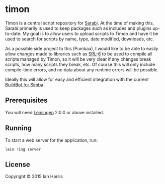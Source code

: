 # timon

Timon is a central script repository for [Sarabi][]. At the time of making
this, Sarabi primarily is used to keep packages such as includes and plugins
up-to-date. My goal is to allow users to upload scripts to Timon and have it be
used to search for scripts by name, type, date modified, downloads, etc.

As a possible side project to this (Pumbaa), I would like to be able to easily
allow changes made to libraries such as [SRL-6][] to be used to compile all
scripts managed by Timon, so it will be very clear if any changes break
scripts, how many scripts they break, etc. Of course this will only include
compile-time errors, and no data about any runtime errors will be possible.

Ideally this will allow for easy and efficient integration with the current
[BuildBot for Simba](http://l0.lt).

[sarabi]: https://github.com/JohnPeel/Sarabi
[srl-6]: https://github.com/SRL/SRL-6

## Prerequisites

You will need [Leiningen][] 2.0.0 or above installed.

[leiningen]: https://github.com/technomancy/leiningen

## Running

To start a web server for the application, run:

    lein ring server

## License

Copyright © 2015 Ian Harris
